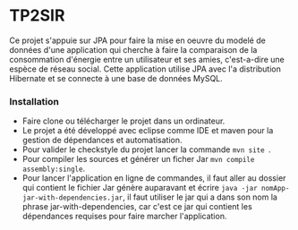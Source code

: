# TP2SIR

Ce projet s'appuie sur JPA pour faire la mise en oeuvre du modelé de données d'une application qui cherche à faire la comparaison de la consommation d'énergie entre un utilisateur et ses amies, c'est-a-dire une espèce de réseau social. Cette application utilise JPA avec l'a distribution Hibernate et se connecte à une base de données MySQL.

### Installation 

- Faire clone ou télécharger le projet dans un ordinateur.
- Le projet a été développé avec eclipse comme IDE et maven pour la gestion de dépendances et automatisation.
- Pour valider le checkstyle du projet lancer la commande ```mvn site ```.
- Pour compiler les sources et générer un ficher Jar ```mvn compile assembly:single```.
- Pour lancer l'application en ligne de commandes, il faut aller au dossier qui contient le fichier Jar génère auparavant et écrire ```java -jar nomApp-jar-with-dependencies.jar```, il faut utiliser le jar qui a dans son nom la phrase jar-with-dependencies, car c'est ce jar qui contient les dépendances requises pour faire marcher l'application.



